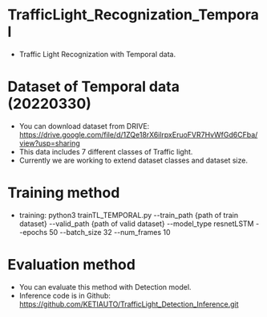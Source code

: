 # TrafficLight_Recognization_Temporal
- Traffic Light Recognization with Temporal data.

# Dataset of Temporal data (20220330)
- You can download dataset from DRIVE: https://drive.google.com/file/d/1ZQe18rX6ilrpxEruoFVR7HvWfGd6CFba/view?usp=sharing
- This data includes 7 different classes of Traffic light.
- Currently we are working to extend dataset classes and dataset size.

# Training method
- training:
python3 trainTL_TEMPORAL.py --train_path {path of train dataset} --valid_path {path of valid dataset} --model_type resnetLSTM
--epochs 50 --batch_size 32 --num_frames 10

# Evaluation method
- You can evaluate this method with Detection model.
- Inference code is in Github: https://github.com/KETIAUTO/TrafficLight_Detection_Inference.git
